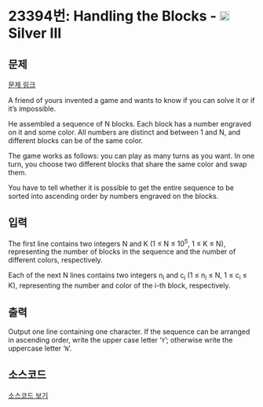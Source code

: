# 23394번: Handling the Blocks - <img src="https://static.solved.ac/tier_small/8.svg" style="height:20px" /> Silver III

<!-- performance -->

<!-- 문제 제출 후 깃허브에 푸시를 했을 때 제출한 코드의 성능이 입력될 공간입니다.-->

<!-- end -->

## 문제

[문제 링크](https://boj.kr/23394)


<p>A friend of yours invented a game and wants to know if you can solve it or if it’s impossible.</p>

<p>He assembled a sequence of N blocks. Each block has a number engraved on it and some color. All numbers are distinct and between 1 and N, and different blocks can be of the same color.</p>

<p>The game works as follows: you can play as many turns as you want. In one turn, you choose two different blocks that share the same color and swap them.</p>

<p>You have to tell whether it is possible to get the entire sequence to be sorted into ascending order by numbers engraved on the blocks.</p>



## 입력


<p>The first line contains two integers N and K (1 ≤ N ≤ 10<sup>5</sup>, 1 ≤ K ≤ N), representing the number of blocks in the sequence and the number of different colors, respectively.</p>

<p>Each of the next N lines contains two integers n<sub>i</sub> and c<sub>i</sub> (1 ≤ n<sub>i</sub> ≤ N, 1 ≤ c<sub>i</sub> ≤ K), representing the number and color of the i-th block, respectively.</p>



## 출력


<p>Output one line containing one character. If the sequence can be arranged in ascending order, write the upper case letter ‘<code>Y</code>’; otherwise write the uppercase letter ‘<code>N</code>’.</p>



## 소스코드

[소스코드 보기](Handling%20the%20Blocks.cpp)